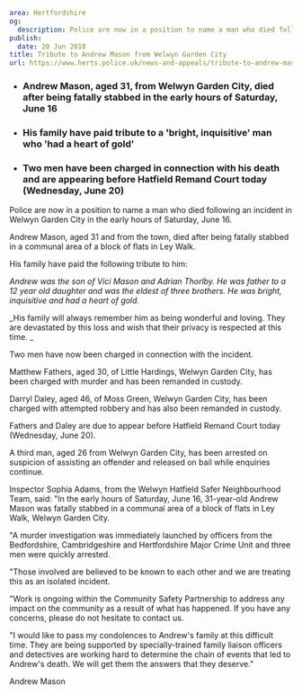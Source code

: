 ```yaml
area: Hertfordshire
og:
  description: Police are now in a position to name a man who died following an incident in Welwyn Garden City in the early hours of Saturday, June 16.
publish:
  date: 20 Jun 2018
title: Tribute to Andrew Mason from Welwyn Garden City
url: https://www.herts.police.uk/news-and-appeals/tribute-to-andrew-mason-from-welwyn-garden-city-0401
```

* ### Andrew Mason, aged 31, from Welwyn Garden City, died after being fatally stabbed in the early hours of Saturday, June 16

 * ### His family have paid tribute to a 'bright, inquisitive' man who 'had a heart of gold'

 * ### Two men have been charged in connection with his death and are appearing before Hatfield Remand Court today (Wednesday, June 20)

Police are now in a position to name a man who died following an incident in Welwyn Garden City in the early hours of Saturday, June 16.

Andrew Mason, aged 31 and from the town, died after being fatally stabbed in a communal area of a block of flats in Ley Walk.

His family have paid the following tribute to him:

_Andrew was the son of Vici Mason and Adrian Thorlby. He was father to a 12 year old daughter and was the eldest of three brothers. He was bright, inquisitive and had a heart of gold._

_His family will always remember him as being wonderful and loving. They are devastated by this loss and wish that their privacy is respected at this time. _

Two men have now been charged in connection with the incident.

Matthew Fathers, aged 30, of Little Hardings, Welwyn Garden City, has been charged with murder and has been remanded in custody.

Darryl Daley, aged 46, of Moss Green, Welwyn Garden City, has been charged with attempted robbery and has also been remanded in custody.

Fathers and Daley are due to appear before Hatfield Remand Court today (Wednesday, June 20).

A third man, aged 26 from Welwyn Garden City, has been arrested on suspicion of assisting an offender and released on bail while enquiries continue.

Inspector Sophia Adams, from the Welwyn Hatfield Safer Neighbourhood Team, said: "In the early hours of Saturday, June 16, 31-year-old Andrew Mason was fatally stabbed in a communal area of a block of flats in Ley Walk, Welwyn Garden City.

"A murder investigation was immediately launched by officers from the Bedfordshire, Cambridgeshire and Hertfordshire Major Crime Unit and three men were quickly arrested.

"Those involved are believed to be known to each other and we are treating this as an isolated incident.

"Work is ongoing within the Community Safety Partnership to address any impact on the community as a result of what has happened. If you have any concerns, please do not hesitate to contact us.

"I would like to pass my condolences to Andrew's family at this difficult time. They are being supported by specially-trained family liaison officers and detectives are working hard to determine the chain of events that led to Andrew's death. We will get them the answers that they deserve."

Andrew Mason
